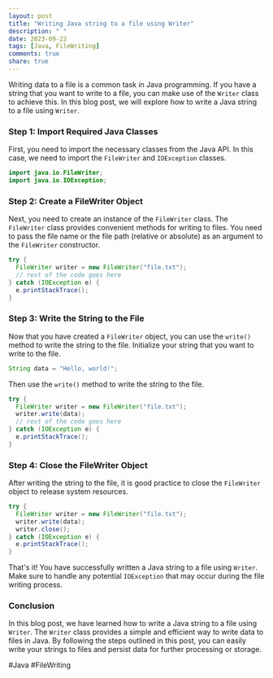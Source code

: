 ```yaml
---
layout: post
title: "Writing Java string to a file using Writer"
description: " "
date: 2023-09-22
tags: [Java, FileWriting]
comments: true
share: true
---
```


Writing data to a file is a common task in Java programming. If you have a string that you want to write to a file, you can make use of the `Writer` class to achieve this. In this blog post, we will explore how to write a Java string to a file using `Writer`.

### Step 1: Import Required Java Classes

First, you need to import the necessary classes from the Java API. In this case, we need to import the `FileWriter` and `IOException` classes.

```java
import java.io.FileWriter;
import java.io.IOException;
```

### Step 2: Create a FileWriter Object

Next, you need to create an instance of the `FileWriter` class. The `FileWriter` class provides convenient methods for writing to files. You need to pass the file name or the file path (relative or absolute) as an argument to the `FileWriter` constructor.

```java
try {
  FileWriter writer = new FileWriter("file.txt");
  // rest of the code goes here
} catch (IOException e) {
  e.printStackTrace();
}
```

### Step 3: Write the String to the File

Now that you have created a `FileWriter` object, you can use the `write()` method to write the string to the file. Initialize your string that you want to write to the file.

```java
String data = "Hello, world!";
```

Then use the `write()` method to write the string to the file.

```java
try {
  FileWriter writer = new FileWriter("file.txt");
  writer.write(data);
  // rest of the code goes here
} catch (IOException e) {
  e.printStackTrace();
}
```

### Step 4: Close the FileWriter Object

After writing the string to the file, it is good practice to close the `FileWriter` object to release system resources.

```java
try {
  FileWriter writer = new FileWriter("file.txt");
  writer.write(data);
  writer.close();
} catch (IOException e) {
  e.printStackTrace();
}
```

That's it! You have successfully written a Java string to a file using `Writer`. Make sure to handle any potential `IOException` that may occur during the file writing process.

### Conclusion

In this blog post, we have learned how to write a Java string to a file using `Writer`. The `Writer` class provides a simple and efficient way to write data to files in Java. By following the steps outlined in this post, you can easily write your strings to files and persist data for further processing or storage.

#Java #FileWriting